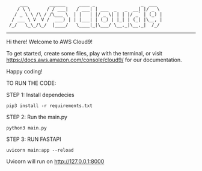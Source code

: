          ___        ______     ____ _                 _  ___  
        / \ \      / / ___|   / ___| | ___  _   _  __| |/ _ \ 
       / _ \ \ /\ / /\___ \  | |   | |/ _ \| | | |/ _` | (_) |
      / ___ \ V  V /  ___) | | |___| | (_) | |_| | (_| |\__, |
     /_/   \_\_/\_/  |____/   \____|_|\___/ \__,_|\__,_|  /_/ 
 ----------------------------------------------------------------- 


Hi there! Welcome to AWS Cloud9!

To get started, create some files, play with the terminal,
or visit https://docs.aws.amazon.com/console/cloud9/ for our documentation.

Happy coding!

TO RUN THE CODE:

STEP 1: Install dependecies
````
pip3 install -r requirements.txt

````

STEP 2: Run the main.py
````
python3 main.py

````

STEP 3: RUN FASTAPI
```
uvicorn main:app --reload

````

Uvicorn will run on http://127.0.0.1:8000